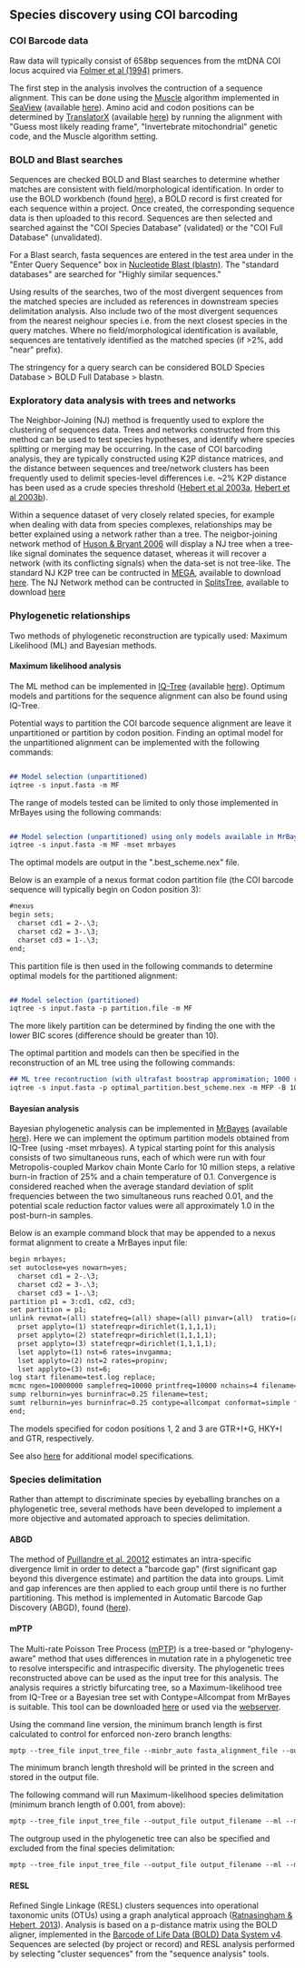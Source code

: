 ## Species discovery using COI barcoding
### COI Barcode data
Raw data will typically consist of 658bp sequences from the mtDNA COI locus acquired via [Folmer et al (1994)](https://pubmed.ncbi.nlm.nih.gov/7881515) primers. 

The first step in the analysis involves the contruction of a sequence alignment. This can be done using the [Muscle](https://academic.oup.com/nar/article/32/5/1792/2380623) algorithm implemented in [SeaView](https://academic.oup.com/mbe/article/27/2/221/970247) (available [here](http://doua.prabi.fr/software/seaview)). Amino acid and codon positions can be determined by [TranslatorX](https://academic.oup.com/nar/article/38/suppl_2/W7/1094709) (available [here](http://translatorx.co.uk)) by running the alignment with "Guess most likely reading frame", "Invertebrate mitochondrial" genetic code, and the Muscle algorithm setting. 

### BOLD and Blast searches
Sequences are checked BOLD and Blast searches to determine whether matches are consistent with field/morphological identification. In order to use the BOLD workbench (found [here](http://www.boldsystems.org)), a BOLD record is first created for each sequence within a project. Once created, the corresponding sequence data is then uploaded to this record. Sequences are then selected and searched against the "COI Species Database" (validated) or the "COI Full Database" (unvalidated). 

For a Blast search, fasta sequences are entered in the test area under in the "Enter Query Sequence" box in [Nucleotide Blast (blastn)](https://blast.ncbi.nlm.nih.gov/Blast.cgi?PROGRAM=blastn&PAGE_TYPE=BlastSearch&BLAST_SPEC=&LINK_LOC=blasttab&LAST_PAGE=blastn). The "standard databases" are searched for "Highly similar sequences."

Using results of the searches, two of the most divergent sequences from the matched species are included as references in downstream species delimitation analysis. Also include two of the most divergent sequences from the nearest neighour species i.e. from the next closest species in the query matches. Where no field/morphological identification is available, sequences are tentatively identified as the matched species (if >2%, add "near" prefix). 

The stringency for a query search can be considered BOLD Species Database > BOLD Full Database > blastn. 

### Exploratory data analysis with trees and networks
The Neighbor-Joining (NJ) method is frequently used to explore the clustering of sequences data. Trees and networks constructed from this method can be used to test species hypotheses, and identify where species splitting or merging may be occurring. In the case of COI barcoding analysis, they are typically constructed using K2P distance matrices, and the distance between sequences and tree/network clusters has been frequently used to delimit species-level differences i.e. ~2% K2P distance has been used as a crude species threshold ([Hebert et al 2003a](https://royalsocietypublishing.org/doi/10.1098/rspb.2002.2218), [Hebert et al 2003b](https://royalsocietypublishing.org/doi/10.1098/rsbl.2003.0025)). 

Within a sequence dataset of very closely related species, for example when dealing with data from species complexes, relationships may be better explained using a network rather than a tree. The neigbor-joining network method of [Huson & Bryant 2006](https://academic.oup.com/mbe/article/23/2/254/1118872) will display a NJ tree when a tree-like signal dominates the sequence dataset, whereas it will recover a network (with its conflicting signals) when the data-set is not tree-like. 
The standard NJ K2P tree can be contructed in [MEGA](https://academic.oup.com/bib/article/5/2/150/330185), available to download [here](https://www.megasoftware.net/). The NJ Network method can be contructed in [SplitsTree](https://academic.oup.com/mbe/article/23/2/254/1118872), available to download [here](https://uni-tuebingen.de/fakultaeten/mathematisch-naturwissenschaftliche-fakultaet/fachbereiche/informatik/lehrstuehle/algorithms-in-bioinformatics/software/splitstree/)

### Phylogenetic relationships
Two methods of phylogenetic reconstruction are typically used: Maximum Likelihood (ML) and Bayesian methods.
#### Maximum likelihood analysis
The ML method can be implemented in [IQ-Tree](https://academic.oup.com/mbe/article/37/5/1530/5721363) (available [here](http://www.iqtree.org/)). Optimum models and partitions for the sequence alignment can also be found using IQ-Tree.    

Potential ways to partition the COI barcode sequence alignment are leave it unpartitioned or partition by codon position. Finding an optimal model for the unpartitioned alignment can be implemented with the following commands:
 

```markdown

## Model selection (unpartitioned)
iqtree -s input.fasta -m MF

```
The range of models tested can be limited to only those implemented in MrBayes using the following commands:
```markdown

## Model selection (unpartitioned) using only models available in MrBayes
iqtree -s input.fasta -m MF -mset mrbayes

```
The optimal models are output in the ".best_scheme.nex" file.

Below is an example of a nexus format codon partition file (the COI barcode sequence will typically begin on Codon position 3):

```markdown
#nexus
begin sets;
  charset cd1 = 2-.\3;
  charset cd2 = 3-.\3;
  charset cd3 = 1-.\3;
end;

```
This partition file is then used in the following commands to determine optimal models for the partitioned alignment:
```markdown

## Model selection (partitioned)
iqtree -s input.fasta -p partition.file -m MF

```
The more likely partition can be determined by finding the one with the lower BIC scores (difference should be greater than 10). 

The optimal partition and models can then be specified in the reconstruction of an ML tree using the following commands:

```markdown
## ML tree recontruction (with ultrafast boostrap appromimation; 1000 reps) with optimal models (from optimal partition) specified in "optimal_partition.best_scheme.nex".
iqtree -s input.fasta -p optimal_partition.best_scheme.nex -m MFP -B 1000

```

#### Bayesian analysis
Bayesian phylogenetic analysis can be implemented in [MrBayes](https://academic.oup.com/bioinformatics/article/19/12/1572/257621) (available [here](http://nbisweden.github.io/MrBayes)). Here we can implement the optimum partition models obtained from IQ-Tree (using -mset mrbayes). A typical starting point for this analysis consists of two simultaneous runs, each of which were run with four Metropolis-coupled Markov chain Monte Carlo for 10 million steps, a relative burn-in fraction of 25% and a chain temperature of 0.1. Convergence is considered reached when the average standard deviation of split frequencies between the two simultaneous runs reached 0.01, and the potential scale reduction factor values were all approximately 1.0 in the post-burn-in samples. 

Below is an example command block that may be appended to a nexus format alignment to create a MrBayes input file:
```markdown
begin mrbayes;
set autoclose=yes nowarn=yes;
  charset cd1 = 2-.\3;
  charset cd2 = 3-.\3;
  charset cd3 = 1-.\3;
partition p1 = 3:cd1, cd2, cd3;
set partition = p1;
unlink revmat=(all) statefreq=(all) shape=(all) pinvar=(all)  tratio=(all);
  prset applyto=(1) statefreqpr=dirichlet(1,1,1,1);
  prset applyto=(2) statefreqpr=dirichlet(1,1,1,1);
  prset applyto=(3) statefreqpr=dirichlet(1,1,1,1);
  lset applyto=(1) nst=6 rates=invgamma; 
  lset applyto=(2) nst=2 rates=propinv; 
  lset applyto=(3) nst=6; 
log start filename=test.log replace;
mcmc ngen=10000000 samplefreq=10000 printfreq=10000 nchains=4 filename=test temp=0.10;
sump relburnin=yes burninfrac=0.25 filename=test;
sumt relburnin=yes burninfrac=0.25 contype=allcompat conformat=simple filename=test;
end;
```
The models specified for codon positions 1, 2 and 3 are GTR+I+G, HKY+I and GTR, respectively.

See also [here](https://gist.github.com/brantfaircloth/895282) for additional model specifications.

### Species delimitation 
Rather than attempt to discriminate species by eyeballing branches on a phylogenetic tree, several methods have been developed to implement a more objective and automated approach to species delimitation.
#### ABGD
The method of [Puillandre et al. 20012](https://onlinelibrary.wiley.com/doi/abs/10.1111/j.1365-294X.2011.05239.x) estimates an intra-specific divergence limit in order to detect a "barcode gap" (first significant gap beyond this divergence estimate) and partition the data into groups. Limit and gap inferences are then applied to each group until there is no further partitioning. This method is implemented in Automatic Barcode Gap Discovery (ABGD), found ([here](https://bioinfo.mnhn.fr/abi/public/abgd/abgdweb.html)).

#### mPTP
The Multi-rate Poisson Tree Process ([mPTP](https://academic.oup.com/bioinformatics/article/33/11/1630/2929345)) is a tree-based or “phylogeny-aware” method that uses differences in mutation rate in a phylogenetic tree to resolve interspecific and intraspecific diversity. The phylogenetic trees reconstructed above can be used as the input tree for this analysis. The analysis requires a strictly bifurcating tree, so a Maximum-likelihood tree from IQ-Tree or a Bayesian tree set with Contype=Allcompat from MrBayes is suitable. This tool can be downloaded [here](https://mptp.h-its.org) or used via the [webserver](https://mptp.h-its.org).

Using the command line version, the minimum branch length is first calculated to control for enforced non-zero branch lengths:
```markdown
mptp --tree_file input_tree_file --minbr_auto fasta_alignment_file --output_file output_filename
```
The minimum branch length threshold will be printed in the screen and stored in the output file.

The following command will run Maximum-likelihood species delimitation (minimum branch length of 0.001, from above): 
```markdown
mptp --tree_file input_tree_file --output_file output_filename --ml --multi --minbr 0.001
```

The outgroup used in the phylogenetic tree can also be specified and excluded from the final species delimitation: 
```markdown
mptp --tree_file input_tree_file --output_file output_filename --ml --multi --minbr 0.001 --outgroup_crop --outgroup outgroup_sequence_name
```


#### RESL
Refined Single Linkage (RESL) clusters sequences into operational taxonomic units (OTUs) using a graph analytical approach ([Ratnasingham & Hebert, 2013](https://journals.plos.org/plosone/article?id=10.1371/journal.pone.0066213)). Analysis is based on a p-distance matrix using the BOLD aligner, implemented in the [Barcode of Life Data (BOLD) Data System v4](http://www.boldsystems.org). Sequences are selected (by project or record) and RESL analysis performed by selecting "cluster sequences" from the "sequence analysis" tools. 
